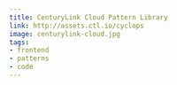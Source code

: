 ```yaml
---
title: CenturyLink Cloud Pattern Library
link: http://assets.ctl.io/cyclops
image: centurylink-cloud.jpg
tags:
- frontend
- patterns
- code
---
```

